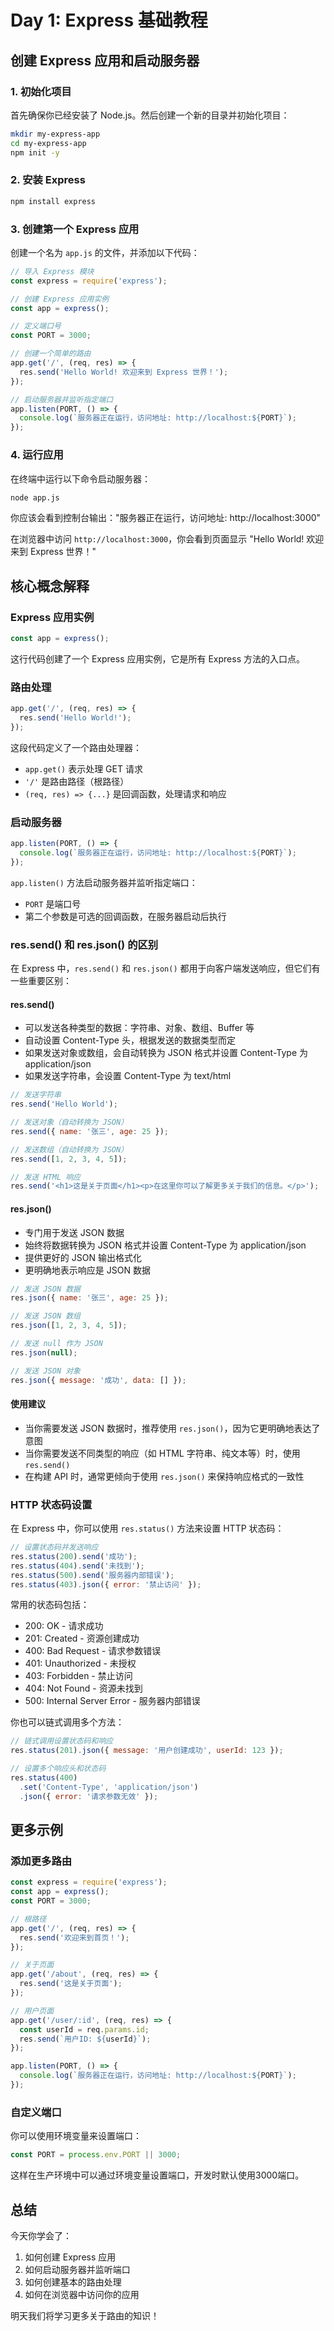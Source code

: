 # Day 1: Express 基础教程

## 创建 Express 应用和启动服务器

### 1. 初始化项目

首先确保你已经安装了 Node.js。然后创建一个新的目录并初始化项目：

```bash
mkdir my-express-app
cd my-express-app
npm init -y
```

### 2. 安装 Express

```bash
npm install express
```

### 3. 创建第一个 Express 应用

创建一个名为 `app.js` 的文件，并添加以下代码：

```javascript
// 导入 Express 模块
const express = require('express');

// 创建 Express 应用实例
const app = express();

// 定义端口号
const PORT = 3000;

// 创建一个简单的路由
app.get('/', (req, res) => {
  res.send('Hello World! 欢迎来到 Express 世界！');
});

// 启动服务器并监听指定端口
app.listen(PORT, () => {
  console.log(`服务器正在运行，访问地址: http://localhost:${PORT}`);
});
```

### 4. 运行应用

在终端中运行以下命令启动服务器：

```bash
node app.js
```

你应该会看到控制台输出："服务器正在运行，访问地址: http://localhost:3000"

在浏览器中访问 `http://localhost:3000`，你会看到页面显示 "Hello World! 欢迎来到 Express 世界！"

## 核心概念解释

### Express 应用实例

```javascript
const app = express();
```

这行代码创建了一个 Express 应用实例，它是所有 Express 方法的入口点。

### 路由处理

```javascript
app.get('/', (req, res) => {
  res.send('Hello World!');
});
```

这段代码定义了一个路由处理器：
- `app.get()` 表示处理 GET 请求
- `'/'` 是路由路径（根路径）
- `(req, res) => {...}` 是回调函数，处理请求和响应

### 启动服务器

```javascript
app.listen(PORT, () => {
  console.log(`服务器正在运行，访问地址: http://localhost:${PORT}`);
});
```

`app.listen()` 方法启动服务器并监听指定端口：
- `PORT` 是端口号
- 第二个参数是可选的回调函数，在服务器启动后执行

### res.send() 和 res.json() 的区别

在 Express 中，`res.send()` 和 `res.json()` 都用于向客户端发送响应，但它们有一些重要区别：

#### res.send()
- 可以发送各种类型的数据：字符串、对象、数组、Buffer 等
- 自动设置 Content-Type 头，根据发送的数据类型而定
- 如果发送对象或数组，会自动转换为 JSON 格式并设置 Content-Type 为 application/json
- 如果发送字符串，会设置 Content-Type 为 text/html

```javascript
// 发送字符串
res.send('Hello World');

// 发送对象（自动转换为 JSON）
res.send({ name: '张三', age: 25 });

// 发送数组（自动转换为 JSON）
res.send([1, 2, 3, 4, 5]);

// 发送 HTML 响应
res.send('<h1>这是关于页面</h1><p>在这里你可以了解更多关于我们的信息。</p>');
```

#### res.json()
- 专门用于发送 JSON 数据
- 始终将数据转换为 JSON 格式并设置 Content-Type 为 application/json
- 提供更好的 JSON 输出格式化
- 更明确地表示响应是 JSON 数据

```javascript
// 发送 JSON 数据
res.json({ name: '张三', age: 25 });

// 发送 JSON 数组
res.json([1, 2, 3, 4, 5]);

// 发送 null 作为 JSON
res.json(null);

// 发送 JSON 对象
res.json({ message: '成功', data: [] });
```

#### 使用建议
- 当你需要发送 JSON 数据时，推荐使用 `res.json()`，因为它更明确地表达了意图
- 当你需要发送不同类型的响应（如 HTML 字符串、纯文本等）时，使用 `res.send()`
- 在构建 API 时，通常更倾向于使用 `res.json()` 来保持响应格式的一致性

### HTTP 状态码设置

在 Express 中，你可以使用 `res.status()` 方法来设置 HTTP 状态码：

```javascript
// 设置状态码并发送响应
res.status(200).send('成功');
res.status(404).send('未找到');
res.status(500).send('服务器内部错误');
res.status(403).json({ error: '禁止访问' });
```

常用的状态码包括：
- 200: OK - 请求成功
- 201: Created - 资源创建成功
- 400: Bad Request - 请求参数错误
- 401: Unauthorized - 未授权
- 403: Forbidden - 禁止访问
- 404: Not Found - 资源未找到
- 500: Internal Server Error - 服务器内部错误

你也可以链式调用多个方法：

```javascript
// 链式调用设置状态码和响应
res.status(201).json({ message: '用户创建成功', userId: 123 });

// 设置多个响应头和状态码
res.status(400)
  .set('Content-Type', 'application/json')
  .json({ error: '请求参数无效' });
```

## 更多示例

### 添加更多路由

```javascript
const express = require('express');
const app = express();
const PORT = 3000;

// 根路径
app.get('/', (req, res) => {
  res.send('欢迎来到首页！');
});

// 关于页面
app.get('/about', (req, res) => {
  res.send('这是关于页面');
});

// 用户页面
app.get('/user/:id', (req, res) => {
  const userId = req.params.id;
  res.send(`用户ID: ${userId}`);
});

app.listen(PORT, () => {
  console.log(`服务器正在运行，访问地址: http://localhost:${PORT}`);
});
```

### 自定义端口

你可以使用环境变量来设置端口：

```javascript
const PORT = process.env.PORT || 3000;
```

这样在生产环境中可以通过环境变量设置端口，开发时默认使用3000端口。

## 总结

今天你学会了：
1. 如何创建 Express 应用
2. 如何启动服务器并监听端口
3. 如何创建基本的路由处理
4. 如何在浏览器中访问你的应用

明天我们将学习更多关于路由的知识！